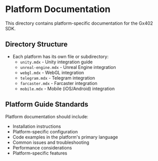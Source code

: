 # Platform Documentation

This directory contains platform-specific documentation for the Gx402 SDK.

## Directory Structure

- Each platform has its own file or subdirectory:
  - `unity.mdx` - Unity integration guide
  - `unreal-engine.mdx` - Unreal Engine integration
  - `webgl.mdx` - WebGL integration
  - `telegram.mdx` - Telegram integration  
  - `farcaster.mdx` - Farcaster integration
  - `mobile.mdx` - Mobile (iOS/Android) integration

## Platform Guide Standards

Platform documentation should include:
- Installation instructions
- Platform-specific configuration
- Code examples in the platform's primary language
- Common issues and troubleshooting
- Performance considerations
- Platform-specific features